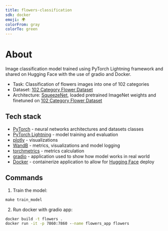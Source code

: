 ```yaml
---
title: flowers-classification
sdk: docker
emoji: 🌍
colorFrom: gray
colorTo: green
---
```

# About
Image classification model trained using PyTorch Lightning framework and shared on Hugging Face with the use of gradio and Docker. 
* Task: Classification of flowers images into one of 102 categories
* Dataset: [102 Category Flower Dataset](https://www.robots.ox.ac.uk/~vgg/data/flowers/102/index.html)
* Architecture: [SqueezeNet](https://arxiv.org/abs/1602.07360), loaded pretrained ImageNet weights and finetuned on [102 Category Flower Dataset](https://www.robots.ox.ac.uk/~vgg/data/flowers/102/index.html) 

## Tech stack
* [PyTorch](https://pytorch.org/) - neural networks architectures and datasets classes
* [PyTorch Lightning](https://www.pytorchlightning.ai/index.html) - model training and evaluation
* [plotly](https://plotly.com/) - visualizations
* [WandB](https://docs.wandb.ai/) - metrics, visualizations and model logging
* [torchmetrics](https://torchmetrics.readthedocs.io/en/stable/) - metrics calculation
* [gradio](https://gradio.app/) - application used to show how model works in real world
* [Docker](https://www.docker.com/) - containerize application to allow for [Hugging Face](https://huggingface.co/spaces/thawro/flowers-classification) deploy

## Commands 
1. Train the model:
```bat
make train_model
```
2. Run docker with gradio app:
```bat
docker build -t flowers .
docker run -it -p 7860:7860 --name flowers_app flowers
```